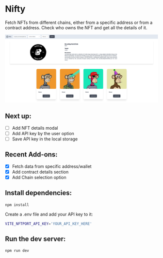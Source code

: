 # Nifty

Fetch NFTs from different chains, either from a specific address or from a contract address. Check who owns the NFT and get all the details of it.

<div style="text-align:center">
<img src="./src/assets/screenshot.png" width="830">
</div>

## Next up:

- [ ] Add NFT details modal
- [ ] Add API key by the user option
- [ ] Save API key in the local storage

## Recent Add-ons:

- [x] Fetch data from specific address/wallet
- [x] Add contract details section
- [x] Add Chain selection option

## Install dependencies:

```bash
npm install
```

Create a .env file and add your API key to it:

```bash
VITE_NFTPORT_API_KEY='YOUR_API_KEY_HERE'
```

## Run the dev server:

```bash
npm run dev
```
